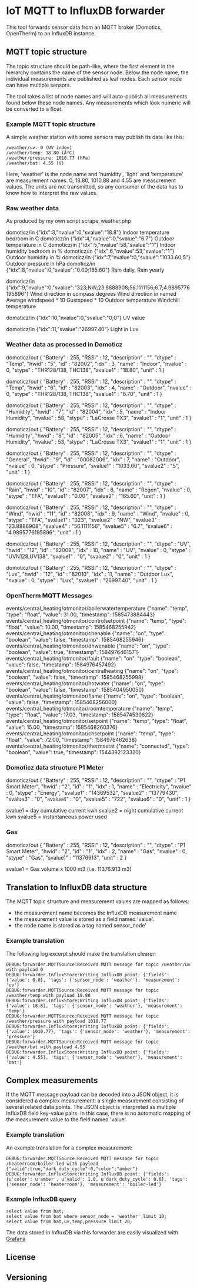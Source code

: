 # IoT MQTT to InfluxDB forwarder #

This tool forwards sensor data from an MQTT broker (Domotics, OpenTherm) to an InfluxDB instance.

## MQTT topic structure ##

The topic structure should be path-like, where the first element in the hierarchy contains
the name of the sensor node. Below the node name, the individual measurements are published
as leaf nodes. Each sensor node can have multiple sensors.

The tool takes a list of node names and will auto-publish all measurements found
below these node names. Any measurements which look numeric will be converted to
a float.

### Example MQTT topic structure ###

A simple weather station with some sensors may publish its data like this:

    /weather/uv: 0 (UV indev)
    /weather/temp: 18.80 (Â°C)
    /weather/pressure: 1010.77 (hPa)
    /weather/bat: 4.55 (V)

Here, 'weather' is the node name and 'humidity', 'light' and 'temperature' are
measurement names. 0, 18.80, 1010.88 and 4.55 are measurement values. The units
are not transmitted, so any consumer of the data has to know how to interpret
the raw values.

### Raw weather data

As produced by my own script scrape_weather.php

domoticz/in {"idx":3,"nvalue":0,"svalue":"18.8"}
Indoor temperature bedroom in C
domoticz/in {"idx":4,"nvalue":0,"svalue":"6.7"}
Outdoor temperature in C
domoticz/in {"idx":5,"nvalue":58,"svalue":"1"}
Indoor humidity bedroom in %
domoticz/in {"idx":6,"nvalue":53,"svalue":"1"}
Outdoor humidity in %
domoticz/in {"idx":7,"nvalue":0,"svalue":"1033.60;5"}
Outdoor pressure in hPa
domoticz/in {"idx":8,"nvalue":0,"svalue":"0.00;165.60"}
Rain daily, Rain yearly

domoticz/in {"idx":9,"nvalue":0,"svalue":"323;NW;23.8888908;56.1111156;6.7;4.9895776195896"}
Wind direction in compass degrees
Wind direction in named
Average windspeed * 10
Gustspeed * 10
Outdoor temperature
Windchill temperature

domoticz/in {"idx":10,"nvalue":0,"svalue":"0;0"}
UV value

domoticz/in {"idx":11,"svalue":"26997.40"}
Light in Lux

### Weather data as processed in Domoticz

domoticz/out {
	"Battery" : 255,
	"RSSI" : 12,
	"description" : "",
	"dtype" : "Temp",
	"hwid" : "5",
	"id" : "82002",
	"idx" : 3,
	"name" : "Indoor",
	"nvalue" : 0,
	"stype" : "THR128/138, THC138",
	"svalue1" : "18.80",
	"unit" : 1
}

domoticz/out {
	"Battery" : 255,
	"RSSI" : 12,
	"description" : "",
	"dtype" : "Temp",
	"hwid" : "6",
	"id" : "82003",
	"idx" : 4,
	"name" : "Outdoor",
	"nvalue" : 0,
	"stype" : "THR128/138, THC138",
	"svalue1" : "6.70",
	"unit" : 1
}

domoticz/out {
	"Battery" : 255,
	"RSSI" : 12,
	"description" : "",
	"dtype" : "Humidity",
	"hwid" : "7",
	"id" : "82004",
	"idx" : 5,
	"name" : "Indoor Humidity",
	"nvalue" : 58,
	"stype" : "LaCrosse TX3",
	"svalue1" : "1",
	"unit" : 1
}

domoticz/out {
	"Battery" : 255,
	"RSSI" : 12,
	"description" : "",
	"dtype" : "Humidity",
	"hwid" : "8",
	"id" : "82005",
	"idx" : 6,
	"name" : "Outdoor Humidity",
	"nvalue" : 53,
	"stype" : "LaCrosse TX3",
	"svalue1" : "1",
	"unit" : 1
}

domoticz/out {
	"Battery" : 255,
	"RSSI" : 12,
	"description" : "",
	"dtype" : "General",
	"hwid" : "9",
	"id" : "00082006",
	"idx" : 7,
	"name" : "Outdoor",
	"nvalue" : 0,
	"stype" : "Pressure",
	"svalue1" : "1033.60",
	"svalue2" : "5",
	"unit" : 1
}

domoticz/out {
	"Battery" : 255,
	"RSSI" : 12,
	"description" : "",
	"dtype" : "Rain",
	"hwid" : "10",
	"id" : "82007",
	"idx" : 8,
	"name" : "Regen",
	"nvalue" : 0,
	"stype" : "TFA",
	"svalue1" : "0.00",
	"svalue2" : "165.60",
	"unit" : 1
}

domoticz/out {
	"Battery" : 255,
	"RSSI" : 12,
	"description" : "",
	"dtype" : "Wind",
	"hwid" : "11",
	"id" : "82008",
	"idx" : 9,
	"name" : "Wind",
	"nvalue" : 0,
	"stype" : "TFA",
	"svalue1" : "323",
	"svalue2" : "NW",
	"svalue3" : "23.8888908",
	"svalue4" : "56.1111156",
	"svalue5" : "6.7",
	"svalue6" : "4.9895776195896",
	"unit" : 1
}

domoticz/out {
	"Battery" : 255,
	"RSSI" : 12,
	"description" : "",
	"dtype" : "UV",
	"hwid" : "12",
	"id" : "82009",
	"idx" : 10,
	"name" : "UV",
	"nvalue" : 0,
	"stype" : "UVN128,UV138",
	"svalue1" : "0",
	"svalue2" : "0",
	"unit" : 1
}

domoticz/out {
	"Battery" : 255,
	"RSSI" : 12,
	"description" : "",
	"dtype" : "Lux",
	"hwid" : "12",
	"id" : "82010",
	"idx" : 11,
	"name" : "Outdoor Lux",
	"nvalue" : 0,
	"stype" : "Lux",
	"svalue1" : "26997.40",
	"unit" : 1
}


### OpenTherm MQTT Messages

events/central_heating/otmonitor/boilerwatertemperature {"name": "temp", "type": "float", "value": 31.00, "timestamp": 1585473884443}
events/central_heating/otmonitor/controlsetpoint {"name": "temp", "type": "float", "value": 10.00, "timestamp": 1585468255942}
events/central_heating/otmonitor/chenable {"name": "on", "type": "boolean", "value": false, "timestamp": 1585468255946}
events/central_heating/otmonitor/dhwenable {"name": "on", "type": "boolean", "value": true, "timestamp": 1584976461571}
events/central_heating/otmonitor/fault {"name": "on", "type": "boolean", "value": false, "timestamp": 1584976457492}
events/central_heating/otmonitor/centralheating {"name": "on", "type": "boolean", "value": false, "timestamp": 1585468255998}
events/central_heating/otmonitor/hotwater {"name": "on", "type": "boolean", "value": false, "timestamp": 1585404950050}
events/central_heating/otmonitor/flame {"name": "on", "type": "boolean", "value": false, "timestamp": 1585468256000}
events/central_heating/otmonitor/roomtemperature {"name": "temp", "type": "float", "value": 17.03, "timestamp": 1585474530622}
events/central_heating/otmonitor/setpoint {"name": "temp", "type": "float", "value": 15.00, "timestamp": 1585468260376}
events/central_heating/otmonitor/chsetpoint {"name": "temp", "type": "float", "value": 72.00, "timestamp": 1584976462638}
events/central_heating/otmonitor/thermostat {"name": "connected", "type": "boolean", "value": true, "timestamp": 1544392123320}

### Domoticz data structure P1 Meter
domoticz/out {
	"Battery" : 255,
	"RSSI" : 12,
	"description" : "",
	"dtype" : "P1 Smart Meter",
	"hwid" : "2",
	"id" : "1",
	"idx" : 1,
	"name" : "Electricity",
	"nvalue" : 0,
	"stype" : "Energy",
	"svalue1" : "14369532",
	"svalue2" : "13779430",
	"svalue3" : "0",
	"svalue4" : "0",
	"svalue5" : "722",
	"svalue6" : "0",
	"unit" : 1
}

svalue1 = day cumulative current kwh
svalue2 = night cumulative current kwh
svalue5 = instantaneous power used

### Gas

domoticz/out {
	"Battery" : 255,
	"RSSI" : 12,
	"description" : "",
	"dtype" : "P1 Smart Meter",
	"hwid" : "2",
	"id" : "1",
	"idx" : 2,
	"name" : "Gas",
	"nvalue" : 0,
	"stype" : "Gas",
	"svalue1" : "11376913",
	"unit" : 2
}

svalue1 = Gas volume x 1000 m3 (i.e. 11376.913 m3)







## Translation to InfluxDB data structure ##

The MQTT topic structure and measurement values are mapped as follows:

- the measurement name becomes the InfluxDB measurement name
- the measurement value is stored as a field named 'value'.
- the node name is stored as a tag named sensor\_node'

### Example translation ###

The following log excerpt should make the translation clearer:

    DEBUG:forwarder.MQTTSource:Received MQTT message for topic /weather/uv with payload 0
    DEBUG:forwarder.InfluxStore:Writing InfluxDB point: {'fields': {'value': 0.0}, 'tags': {'sensor_node': 'weather'}, 'measurement': 'uv'}
    DEBUG:forwarder.MQTTSource:Received MQTT message for topic /weather/temp with payload 18.80
    DEBUG:forwarder.InfluxStore:Writing InfluxDB point: {'fields': {'value': 18.8}, 'tags': {'sensor_node': 'weather'}, 'measurement': 'temp'}
    DEBUG:forwarder.MQTTSource:Received MQTT message for topic /weather/pressure with payload 1010.77
    DEBUG:forwarder.InfluxStore:Writing InfluxDB point: {'fields': {'value': 1010.77}, 'tags': {'sensor_node': 'weather'}, 'measurement': 'pressure'}
    DEBUG:forwarder.MQTTSource:Received MQTT message for topic /weather/bat with payload 4.55
    DEBUG:forwarder.InfluxStore:Writing InfluxDB point: {'fields': {'value': 4.55}, 'tags': {'sensor_node': 'weather'}, 'measurement': 'bat'}

## Complex measurements ##

If the MQTT message payload can be decoded into a JSON object, it is considered a
complex measurement: a single measurement consisting of several related data points.
The JSON object is interpreted as multiple InfluxDB field key-value pairs.
In this case, there is no automatic mapping of the measurement value to the field
named 'value'.

### Example translation ###

An example translation for a complex measurement:

    DEBUG:forwarder.MQTTSource:Received MQTT message for topic /heaterroom/boiler-led with payload {"valid":true,"dark_duty_cycle":0,"color":"amber"}
    DEBUG:forwarder.InfluxStore:Writing InfluxDB point: {'fields': {u'color': u'amber', u'valid': 1.0, u'dark_duty_cycle': 0.0}, 'tags': {'sensor_node': 'heaterroom'}, 'measurement': 'boiler-led'}


### Example InfluxDB query ###

    select value from bat;
    select value from bat where sensor_node = 'weather' limit 10;
    select value from bat,uv,temp,pressure limit 20;

The data stored in InfluxDB via this forwarder are easily visualized with [Grafana](http://grafana.org/)

## License ##

## Versioning ##
